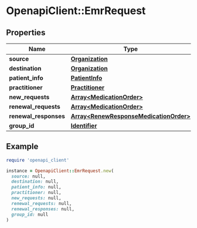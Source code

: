 # OpenapiClient::EmrRequest

## Properties

| Name | Type | Description | Notes |
| ---- | ---- | ----------- | ----- |
| **source** | [**Organization**](Organization.md) |  |  |
| **destination** | [**Organization**](Organization.md) |  |  |
| **patient_info** | [**PatientInfo**](PatientInfo.md) |  |  |
| **practitioner** | [**Practitioner**](Practitioner.md) |  |  |
| **new_requests** | [**Array&lt;MedicationOrder&gt;**](MedicationOrder.md) |  | [optional] |
| **renewal_requests** | [**Array&lt;MedicationOrder&gt;**](MedicationOrder.md) |  | [optional] |
| **renewal_responses** | [**Array&lt;RenewResponseMedicationOrder&gt;**](RenewResponseMedicationOrder.md) |  | [optional] |
| **group_id** | [**Identifier**](Identifier.md) |  | [optional] |

## Example

```ruby
require 'openapi_client'

instance = OpenapiClient::EmrRequest.new(
  source: null,
  destination: null,
  patient_info: null,
  practitioner: null,
  new_requests: null,
  renewal_requests: null,
  renewal_responses: null,
  group_id: null
)
```


